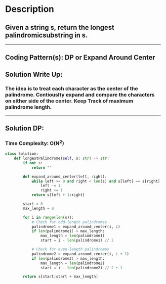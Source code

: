 # Description
## Given a string s, return the longest palindromicsubstring in s.
---
## Coding Pattern(s): DP or Expand Around Center
## Solution Write Up:
### The idea is to treat each character as the center of the palindrome. Contiouslty expand and compare the characters on either side of the center. Keep Track of maximum palindrome length.
---
## Solution DP:
### Time Complexity: O(N<sup>2</sup>)

```python
class Solution:
    def longestPalindrome(self, s: str) -> str:
        if not s:
            return ""

        def expand_around_center(left, right):
            while left >= 0 and right < len(s) and s[left] == s[right]:
                left -= 1
                right += 1
            return s[left + 1:right]

        start = 0
        max_length = 0

        for i in range(len(s)):
            # Check for odd-length palindromes
            palindrome1 = expand_around_center(i, i)
            if len(palindrome1) > max_length:
                max_length = len(palindrome1)
                start = i - len(palindrome1) // 2

            # Check for even-length palindromes
            palindrome2 = expand_around_center(i, i + 1)
            if len(palindrome2) > max_length:
                max_length = len(palindrome2)
                start = i - len(palindrome2) // 2 + 1

        return s[start:start + max_length]
```
